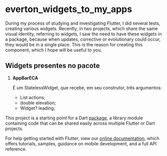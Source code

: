 # everton_widgets_to_my_apps

During my process of studying and investigating Flutter, I did several tests, creating various widgets. Recently, in two projects, which share the same visual identity, referring to widgets, I saw the need to have these widgets in a package, because when updates, corrective or evolutionary could occur, they would be in a single place. This is the reason for creating this component, which I hope will be useful to you.

## Widgets presentes no pacote

1. **AppBarECA**

   É um StatelessWidget, que recebe, em seu construtor, três argumentos:

   - List<Widget> actions;
   - double elevation;
   - Widget? leading;

This project is a starting point for a Dart
[package](https://flutter.dev/developing-packages/),
a library module containing code that can be shared easily across
multiple Flutter or Dart projects.

For help getting started with Flutter, view our
[online documentation](https://flutter.dev/docs), which offers tutorials,
samples, guidance on mobile development, and a full API reference.

